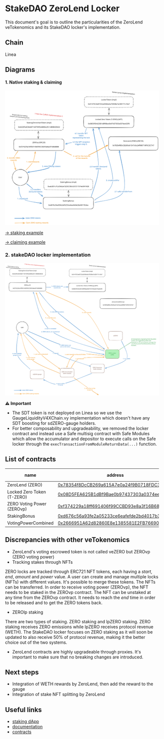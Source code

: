 # StakeDAO ZeroLend Locker

This document's goal is to outline the particularities of the ZeroLend veTokenomics and its StakeDAO locker's implementation.

## Chain

Linea

## Diagrams

#### 1. Native staking & claiming

<img src="./zero-tx-example.svg" />

[→ staking example](https://lineascan.build/tx/0xa6e504332ce9b33fa3d243a6061c35e13d64668dabe402fc1318ba585e239a8f)

[→ claiming example](https://lineascan.build/tx/0xa24f160715bf16c796ef4bef29508d8abb5f47cfcec86c0bceef3df4d6526ce4)

### 2. stakeDAO locker implementation

<img src="./sd-zero-tx-example.svg"  />

**⚠️ Important**

- The SDT token is not deployed on Linea so we use the GaugeLiquidityV4XChain.vy implementation which doesn't have any SDT boosting for sdZERO-gauge holders.
- For better composability and upgradeability, we removed the locker contract and instead use a Safe multisig contract with Safe Modules which allow the accumulator and depositor to execute calls on the Safe locker through the `execTransactionFromModuleReturnData(...)` function.

## List of contracts

| name                       | address                                                                                                                  | proxy | used in SD integration |
| -------------------------- | ------------------------------------------------------------------------------------------------------------------------ | ----- | ---------------------- |
| ZeroLend (ZERO)            | [0x78354f8DcCB269a615A7e0a24f9B0718FDC3C7A7](https://lineascan.build/address/0x78354f8DcCB269a615A7e0a24f9B0718FDC3C7A7) | ❌    | ✅                     |
| Locked Zero Token (T-ZERO) | [0x08D5FEA625B1dBf9Bae0b97437303a0374ee02F8](https://lineascan.build/address/0x08D5FEA625B1dBf9Bae0b97437303a0374ee02F8) | ✅    | ✅                     |
| ZERO Voting Power (ZEROvp) | [0xf374229a18ff691406f99CCBD93e8a3f16B68888](https://lineascan.build/address/0xf374229a18ff691406f99CCBD93e8a3f16B68888) | ✅    | ✅                     |
| StakingBonus               | [0xd676c56a93fe2a05233ce6eafefde2bd4017b3ea](https://lineascan.build/address/0xd676c56a93fe2a05233ce6eafefde2bd4017b3ea) | ✅    | ❌                     |
| VotingPowerCombined        | [0x2666951A62d82860E8e1385581E2FB7669097647](https://lineascan.build/address/0x2666951A62d82860E8e1385581E2FB7669097647) | ✅    | ❌                     |

## Discrepancies with other veTokenomics

- ZeroLend's voting escrowed token is not called veZERO but ZEROvp (ZERO voting power)
- Tracking stakes through NFTs

ZERO locks are tracked through ERC721 NFT tokens, each having a _start_, _end_, _amount_ and _power_ value. A user can create and manage multiple locks (NFTs) with different values. It's possible to merge these tokens. The NFTs can be transferred. In order to receive voting power (ZEROvp), the NFT needs to be staked in the ZEROvp contract. The NFT can be unstaked at any time from the ZEROvp contract. It needs to reach the _end_ time in order to be released and to get the ZERO tokens back.

- ZEROlp staking

There are two types of staking. ZERO staking and lpZERO staking. ZERO staking receives ZERO emissions while lpZERO receives protocol revenue (WETH). The StakeDAO locker focuses on ZERO staking as it will soon be updated to also receive 50% of protocol revenue, making it the better choice out of the two systems.

- ZeroLend contracts are highly upgradeable through proxies. It's important to make sure that no breaking changes are introduced.

## Next steps

- Integration of WETH rewards by ZeroLend, then add the reward to the gauge
- Integration of stake NFT splitting by ZeroLend

## Useful links

- [staking dApp](https://one.zerolend.xyz/stake/)
- [documentation](https://docs.zerolend.xyz/governance/token-overview)
- [contracts](#list-of-contracts)
